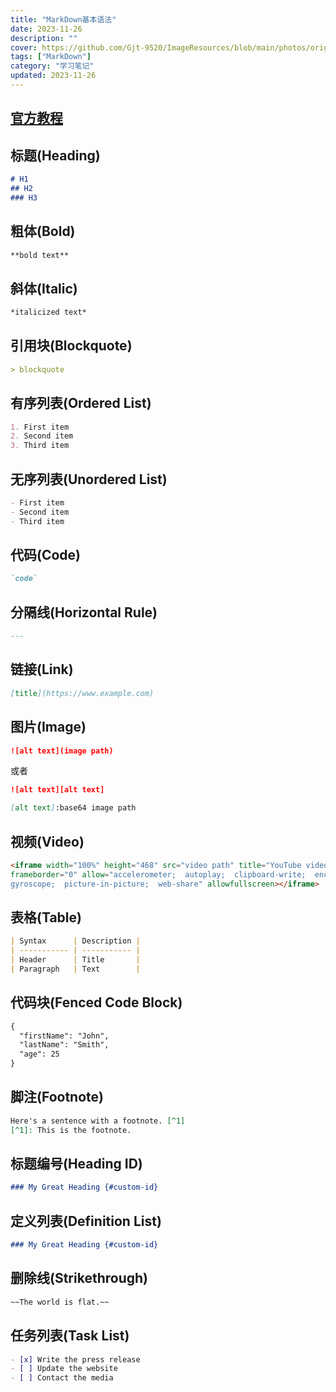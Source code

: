 ```yaml
---
title: "MarkDown基本语法"
date: 2023-11-26
description: ""
cover: https://github.com/Gjt-9520/ImageResources/blob/main/photos/original/Ximage93.jpg?raw=true
tags: ["MarkDown"]
category: "学习笔记"
updated: 2023-11-26
---
```


## [官方教程](https://markdown.com.cn/)

## 标题(Heading)

```MarkDown
# H1
## H2
### H3
```

## 粗体(Bold)

```MarkDown
**bold text**
```

## 斜体(Italic)

```MarkDown
*italicized text*
```

## 引用块(Blockquote)

```MarkDown
> blockquote
```

## 有序列表(Ordered List)

```MarkDown
1. First item
2. Second item
3. Third item
```

## 无序列表(Unordered List)

```MarkDown
- First item
- Second item
- Third item
```

## 代码(Code)

```MarkDown
`code`
```

## 分隔线(Horizontal Rule)	

```MarkDown
---
```

## 链接(Link)

```MarkDown
[title](https://www.example.com)
```

## 图片(Image)

```MarkDown
![alt text](image path)
```

或者

```MarkDown
![alt text][alt text]

[alt text]:base64 image path
```

## 视频(Video)

```MarkDown
<iframe width="100%" height="468" src="video path" title="YouTube video player" 
frameborder="0" allow="accelerometer;  autoplay;  clipboard-write;  encrypted-media;  
gyroscope;  picture-in-picture;  web-share" allowfullscreen></iframe>
```

## 表格(Table)

```MarkDown
| Syntax      | Description |
| ----------- | ----------- |
| Header      | Title       |
| Paragraph   | Text        |
```

## 代码块(Fenced Code Block)

```MarkDown
{
  "firstName": "John",
  "lastName": "Smith",
  "age": 25
}
```

## 脚注(Footnote)

```MarkDown
Here's a sentence with a footnote. [^1]
[^1]: This is the footnote.
```

## 标题编号(Heading ID)

```MarkDown
### My Great Heading {#custom-id}
```

## 定义列表(Definition List)

```MarkDown
### My Great Heading {#custom-id}
```
## 删除线(Strikethrough)

```MarkDown
~~The world is flat.~~
```
## 任务列表(Task List)

```MarkDown
- [x] Write the press release
- [ ] Update the website
- [ ] Contact the media
```